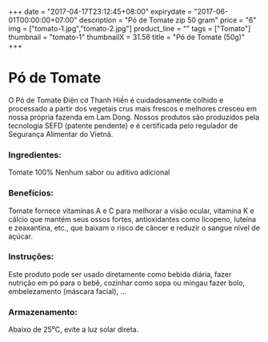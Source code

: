 +++
date = "2017-04-17T23:12:45+08:00"
expirydate = "2017-06-01T00:00:00+07:00"
description = "Pó de Tomate zip 50 gram"
price = "6"
img = ["tomato-1.jpg","tomato-2.jpg"]
product_line = ""
tags = ["Tomato"]
thumbnail = "tomato-1"
thumbnailX = 31.56
title = "Pó de Tomate (50g)"
+++

# Pó de Tomate

O Pó de Tomate Điện cơ Thanh Hiền é cuidadosamente colhido e processado a partir dos vegetais crus mais frescos e melhores
cresceu em nossa própria fazenda em Lam Dong. Nossos produtos são produzidos pela tecnologia SEFD (patente pendente) e
é certificada pelo regulador de Segurança Alimentar do Vietnã.


### Ingredientes:
Tomate 100%
Nenhum sabor ou aditivo adicional

### Benefícios:
Tomate fornece vitaminas A e C
para melhorar a visão ocular, vitamina K e
cálcio que mantém seus ossos fortes,
antioxidantes como licopeno, luteína
e zeaxantina, etc., que baixam o
risco de câncer e reduzir o sangue
nível de açúcar.

### Instruções:
Este produto pode ser usado diretamente como
bebida diária, fazer nutrição em pó
para o bebê, cozinhar como sopa ou mingau
fazer bolo, embelezamento (máscara facial), ...

### Armazenamento:
Abaixo de 25⁰C, evite a luz solar direta.
